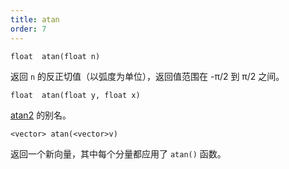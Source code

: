 ```yaml
---
title: atan
order: 7
---
```


`float  atan(float n)`

返回 `n` 的反正切值（以弧度为单位），返回值范围在 -π/2 到 π/2 之间。

`float  atan(float y, float x)`

[atan2](atan2.html "返回 y/x 的反正切值。") 的别名。

`<vector> atan(<vector>v)`

返回一个新向量，其中每个分量都应用了 `atan()` 函数。
